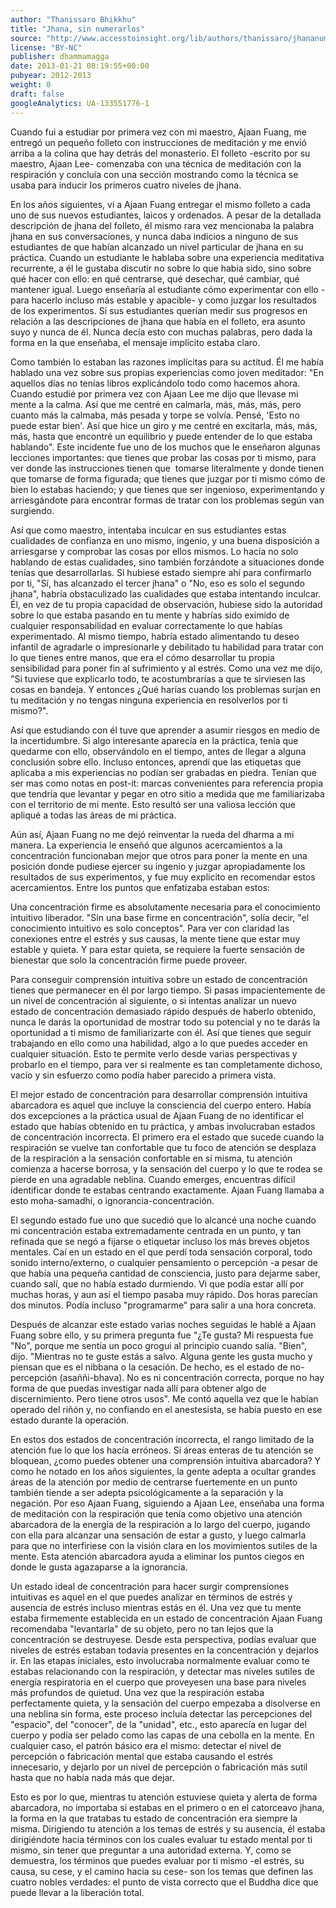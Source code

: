 ```yaml
---
author: "Thanissaro Bhikkhu"
title: "Jhana, sin numerarlos"
source: "http://www.accesstoinsight.org/lib/authors/thanissaro/jhananumbers.html"
license: "BY-NC"
publisher: dhammamagga
date: 2013-01-21 08:19:55+00:00
pubyear: 2012-2013 
weight: 0
draft: false
googleAnalytics: UA-133551776-1
---
```


Cuando fui a estudiar por primera vez con mi maestro, Ajaan Fuang, me entregó un pequeño folleto con instrucciones de meditación y me envió arriba a la colina que hay detrás del monasterio. El folleto -escrito por su maestro, Ajaan Lee- comenzaba con una técnica de meditación con la respiración y concluía con una sección mostrando como la técnica se usaba para inducir los primeros cuatro niveles de jhana.  

En los años siguientes, vi a Ajaan Fuang entregar el mismo folleto a cada uno de sus nuevos estudiantes, laicos y ordenados. A pesar de la detallada descripción de jhana del folleto, él mismo rara vez mencionaba la palabra jhana en sus conversaciones, y nunca daba indicios a ninguno de sus estudiantes de que habían alcanzado un nivel particular de jhana en su práctica. Cuando un estudiante le hablaba sobre una experiencia meditativa recurrente, a él le gustaba discutir no sobre lo que había sido, sino sobre qué hacer con ello: en qué centrarse, qué desechar, qué cambiar, qué mantener igual. Luego enseñaría al estudiante cómo experimentar con ello -para hacerlo incluso más estable y apacible- y como juzgar los resultados de los experimentos. Si sus estudiantes querían medir sus progresos en relación a las descripciones de jhana que había en el folleto, era asunto suyo y nunca de él. Nunca decía esto con muchas palabras, pero dada la forma en la que enseñaba, el mensaje implícito estaba claro.  

Como también lo estaban las razones implícitas para su actitud. Él me había hablado una vez sobre sus propias experiencias como joven meditador: "En aquellos días no tenías libros explicándolo todo como hacemos ahora. Cuando estudié por primera vez con Ajaan Lee me dijo que llevase mi mente a la calma. Así que me centré en calmarla, más, más, más, pero cuanto más la calmaba, más pesada y torpe se volvía. Pensé, 'Esto no puede estar bien'. Así que hice un giro y me centré en excitarla, más, más, más, hasta que encontré un equilibrio y puede entender de lo que estaba hablando". Este incidente fue uno de los muchos que le enseñaron algunas lecciones importantes: que tienes que probar las cosas por ti mismo, para ver donde las instrucciones tienen que  tomarse literalmente y donde tienen que tomarse de forma figurada; que tienes que juzgar por ti mismo cómo de bien lo estabas haciendo; y que tienes que ser ingenioso, experimentando y arriesgándote para encontrar formas de tratar con los problemas según van surgiendo.  

Así que como maestro, intentaba inculcar en sus estudiantes estas cualidades de confianza en uno mismo, ingenio, y una buena disposición a arriesgarse y comprobar las cosas por ellos mismos. Lo hacía no solo hablando de estas cualidades, sino también forzándote a situaciones donde tenías que desarrollarlas. Si hubiese estado siempre ahí para confirmarlo por ti, "Sí, has alcanzado el tercer jhana" o "No, eso es solo el segundo jhana", habría obstaculizado las cualidades que estaba intentando inculcar. Él, en vez de tu propia capacidad de observación, hubiese sido la autoridad sobre lo que estaba pasando en tu mente y habrías sido eximido de cualquier responsabilidad en evaluar correctamente lo que habías experimentado. Al mismo tiempo, habría estado alimentando tu deseo infantil de agradarle o impresionarle y debilitado tu habilidad para tratar con lo que tienes entre manos, que era el cómo desarrollar tu propia sensibilidad para poner fin al sufrimiento y al estrés. Como una vez me dijo, "Si tuviese que explicarlo todo, te acostumbrarías a que te sirviesen las cosas en bandeja. Y entonces ¿Qué harías cuando los problemas surjan en tu meditación y no tengas ninguna experiencia en resolverlos por ti mismo?".  

Así que estudiando con él tuve que aprender a asumir riesgos en medio de la incertidumbre. Si algo interesante aparecía en la práctica, tenía que quedarme con ello, observándolo en el tiempo, antes de llegar a alguna conclusión sobre ello. Incluso entonces, aprendí que las etiquetas que aplicaba a mis experiencias no podían ser grabadas en piedra. Tenían que ser mas como notas en post-it: marcas convenientes para referencia propia que tendría que levantar y pegar en otro sitio a medida que me familiarizaba con el territorio de mi mente. Esto resultó ser una valiosa lección que apliqué a todas las áreas de mi práctica.  

Aún así, Ajaan Fuang no me dejó reinventar la rueda del dharma a mi manera. La experiencia le enseñó que algunos acercamientos a la concentración funcionaban mejor que otros para poner la mente en una posición donde pudiese ejercer su ingenio y juzgar apropiadamente los resultados de sus experimentos, y fue muy explicito en recomendar estos acercamientos. Entre los puntos que enfatizaba estaban estos:  

Una concentración firme es absolutamente necesaria para el conocimiento intuitivo liberador. "Sin una base firme en concentración", solía decir, "el conocimiento intuitivo es solo conceptos". Para ver con claridad las conexiones entre el estrés y sus causas, la mente tiene que estar muy estable y quieta. Y para estar quieta, se requiere la fuerte sensación de bienestar que solo la concentración firme puede proveer.  

Para conseguir comprensión intuitiva sobre un estado de concentración tienes que permanecer en él por largo tiempo. Si pasas impacientemente de un nivel de concentración al siguiente, o si intentas analizar un nuevo estado de concentración demasiado rápido después de haberlo obtenido, nunca le darás la oportunidad de mostrar todo su potencial y no te darás la oportunidad a ti mismo de familiarizarte con él. Así que tienes que seguir trabajando en ello como una habilidad, algo a lo que puedes acceder en cualquier situación. Esto te permite verlo desde varias perspectivas y probarlo en el tiempo, para ver si realmente es tan completamente dichoso, vacío y sin esfuerzo como podía haber parecido a primera vista.  

El mejor estado de concentración para desarrollar comprensión intuitiva abarcadora es aquel que incluye la consciencia del cuerpo entero. Había dos excepciones a la práctica usual de Ajaan Fuang de no identificar el estado que habías obtenido en tu práctica, y ambas involucraban estados de concentración incorrecta. El primero era el estado que sucede cuando la respiración se vuelve tan confortable que tu foco de atención se desplaza de la respiración a la sensación confortable en sí misma, tu atención comienza a hacerse borrosa, y la sensación del cuerpo y lo que te rodea se pierde en una agradable neblina. Cuando emerges, encuentras difícil identificar donde te estabas centrando exactamente. Ajaan Fuang llamaba a esto moha-samadhi, o ignorancia-concentración.  

El segundo estado fue uno que sucedió que lo alcancé una noche cuando mi concentración estaba extremadamente centrada en un punto, y tan refinada que se negó a fijarse o etiquetar incluso los más breves objetos mentales. Caí en un estado en el que perdí toda sensación corporal, todo sonido interno/externo, o cualquier pensamiento o percepción -a pesar de que había una pequeña cantidad de consciencia, justo para dejarme saber, cuando salí, que no había estado durmiendo. Vi que podía estar allí por muchas horas, y aun así el tiempo pasaba muy rápido. Dos horas parecían dos minutos. Podía incluso "programarme" para salir a una hora concreta.  

Después de alcanzar este estado varias noches seguidas le hablé a Ajaan Fuang sobre ello, y su primera pregunta fue "¿Te gusta? Mi respuesta fue "No", porque me sentía un poco grogui al principio cuando salía. "Bien", dijo. "Mientras no te guste estás a salvo. Alguna gente les gusta mucho y piensan que es el nibbana o la cesación. De hecho, es el estado de no-percepción (asaññi-bhava). No es ni concentración correcta, porque no hay forma de que puedas investigar nada allí para obtener algo de discernimiento. Pero tiene otros usos". Me contó aquella vez que le habían operado del riñón y, no confiando en el anestesista, se había puesto en ese estado durante la operación.  

En estos dos estados de concentración incorrecta, el rango limitado de la atención fue lo que los hacía erróneos. Si áreas enteras de tu atención se bloquean, ¿como puedes obtener una comprensión intuitiva abarcadora? Y como he notado en los años siguientes, la gente adepta a ocultar grandes áreas de la atención por medio de centrarse fuertemente en un punto también tiende a ser adepta psicológicamente a la separación y la negación. Por eso Ajaan Fuang, siguiendo a Ajaan Lee, enseñaba una forma de meditación con la respiración que tenía como objetivo una atención abarcadora de la energía de la respiración a lo largo del cuerpo, jugando con ella para alcanzar una sensación de estar a gusto, y luego calmarla para que no interfiriese con la visión clara en los movimientos sutiles de la mente. Esta atención abarcadora ayuda a eliminar los puntos ciegos en donde le gusta agazaparse a la ignorancia.  

Un estado ideal de concentración para hacer surgir comprensiones intuitivas es aquel en el que puedes analizar en términos de estrés y ausencia de estrés incluso mientras estás en él. Una vez que tu mente estaba firmemente establecida en un estado de concentración Ajaan Fuang recomendaba "levantarla" de su objeto, pero no tan lejos que la concentración se destruyese. Desde esta perspectiva, podías evaluar que niveles de estrés estaban todavía presentes en la concentración y dejarlos ir. En las etapas iniciales, esto involucraba normalmente evaluar como te estabas relacionando con la respiración, y detectar mas niveles sutiles de energía respiratoria en el cuerpo que proveyesen una base para niveles más profundos de quietud. Una vez que la respiración estaba perfectamente quieta, y la sensación del cuerpo empezaba a disolverse en una neblina sin forma, este proceso incluía detectar las percepciones del "espacio", del "conocer", de la "unidad", etc., esto aparecía en lugar del cuerpo y podía ser pelado como las capas de una cebolla en la mente. En cualquier caso, el patrón básico era el mismo: detectar el nivel de percepción o fabricación mental que estaba causando el estrés innecesario, y dejarlo por un nivel de percepción o fabricación más sutil hasta que no había nada más que dejar.  

Esto es por lo que, mientras tu atención estuviese quieta y alerta de forma abarcadora, no importaba si estabas en el primero o en el catorceavo jhana, la forma en la que tratabas tu estado de concentración era siempre la misma. Dirigiendo tu atención a los temas de estrés y su ausencia, él estaba dirigiéndote hacia términos con los cuales evaluar tu estado mental por ti mismo, sin tener que preguntar a una autoridad externa. Y, como se demuestra, los términos que puedes evaluar por ti mismo -el estrés, su causa, su cese, y el camino hacia su cese- son los temas que definen las cuatro nobles verdades: el punto de vista correcto que el Buddha dice que puede llevar a la liberación total.  

